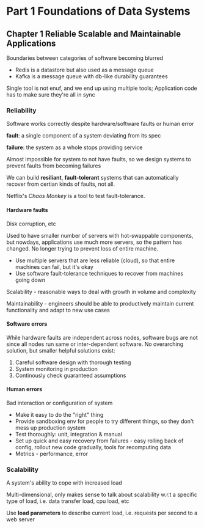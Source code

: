 # Part 1 Foundations of Data Systems

## Chapter 1 Reliable Scalable and Maintainable Applications

Boundaries between categories of software becoming blurred

  - Redis is a datastore but also used as a message queue
  - Kafka is a message queue with db-like durability guarantees
  
Single tool is not enuf, and we end up using multiple tools; Application code has to make sure they're all in sync

### Reliability

Software works correctly despite hardware/software faults or human error

**fault**: a single component of a system deviating from its spec

**failure**: the system as a whole stops providing service

Almost impossible for system to not have faults, so we design systems to prevent faults from becoming failures

We can build **resiliant**, **fault-tolerant** systems that can automatically recover from certian kinds of faults, not all.

Netflix's *Chaos Monkey* is a tool to test fault-tolerance.

#### Hardware faults

Disk corruption, etc

Used to have smaller number of servers with hot-swappable components, but nowdays, applications use much more servers, so the pattern has changed. No longer trying to prevent loss of entire machine.

  - Use multiple servers that are less reliable (cloud), so that entire machines can fail, but it's okay
  - Use software fault-tolerance techniques to recover from machines going down

Scalability - reasonable ways to deal with growth in volume and complexity

Maintainability - engineers should be able to productively maintain current functionality and adapt to new use cases

#### Software errors

While hardware faults are independent across nodes, software bugs are not since all nodes run same or inter-dependent software. No overarching solution, but smaller helpful solutions exist:

1. Careful software design with thorough testing
2. System monitoring in production
3. Continously check guaranteed assumptions

#### Human errors

Bad interaction or configuration of system

- Make it easy to do the "right" thing
- Provide sandboxing env for people to try different things, so they don't mess up production system
- Test thoroughly: unit, integration & manual
- Set up quick and easy recovery from failures - easy rolling back of config, rollout new code gradually, tools for recomputing data
- Metrics - performance, error

### Scalability

A system's ability to cope with increased load

Multi-dimensional, only makes sense to talk about scalability w.r.t a specific type of load, i.e. data transfer load, cpu load, etc

Use **load parameters** to describe current load, i.e. requests per second to a web server
